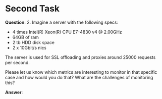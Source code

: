 # Second Task
**Question**: 
2. Imagine a server with the following specs:
-  4 times Intel(R) Xeon(R) CPU E7-4830 v4 @ 2.00GHz
-  64GB of ram
-  2 tb HDD disk space
-  2 x 10Gbit/s nics

The server is used for SSL offloading and proxies around 25000 requests per second.

Please let us know which metrics are interesting to monitor in that specific case and how would you do that? What are the challenges of monitoring this?

**Answer**:
